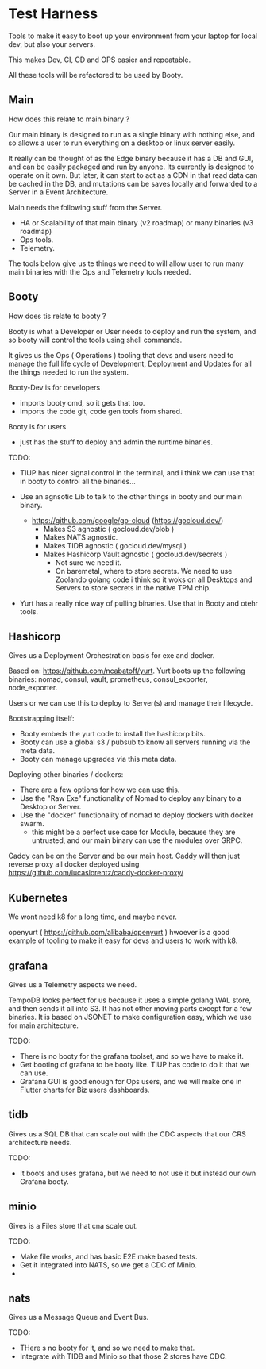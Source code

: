 # Test Harness

Tools to make it easy to boot up your environment from your laptop for local dev, but also your servers.

This makes Dev, CI, CD and OPS easier and repeatable.

All these tools will be refactored to be used by Booty.


## Main 

How does this relate to main binary ?

Our main binary is designed to run as a single binary with nothing else, and so allows a user to run everything on a desktop or linux server easily. 

It really can be thought of as the Edge binary because it has a DB and GUI, and can be easily packaged and run by anyone. Its currently is designed to operate on it own.
But later, it can start to act as a CDN in that read data can be cached in the DB, and mutations can be saves locally and forwarded to a Server in a Event Architecture.

Main needs the following stuff from the Server.
- HA or Scalability of that main binary (v2 roadmap) or many binaries (v3 roadmap)
- Ops tools.
- Telemetry.

The tools below give us te things we need to will allow user to run many main binaries with the Ops and Telemetry tools needed.


## Booty

How does tis relate to booty ?

Booty is what a Developer or User needs to deploy and run the system, and so booty will control the tools using shell commands.

It gives us the Ops ( Operations ) tooling that devs and users need to manage the full life cycle of Development, Deployment and Updates for all the things needed to run the system.

Booty-Dev is for developers

- imports booty cmd, so it gets that too.
- imports the code git, code gen tools from shared.

Booty is for users

- just has the stuff to deploy and admin the runtime binaries.


TODO:

- TIUP has nicer signal control in the terminal, and i think we can use that in booty to control all the binaries...
- Use an agnsotic Lib to talk to the other things in booty and our main binary.
	- https://github.com/google/go-cloud (https://gocloud.dev/)
		- Makes S3 agnostic ( gocloud.dev/blob )
		- Makes NATS agnostic.
		- Makes TIDB agnostic ( gocloud.dev/mysql )
		- Makes Hashicorp Vault agnostic ( gocloud.dev/secrets )
			- Not sure we need it.
			- On baremetal, where to store secrets. We need to use Zoolando golang code i think so it woks on all Desktops and Servers to store secrets in the native TPM chip.

- Yurt has a really nice way of pulling binaries. Use that in Booty and otehr tools.


## Hashicorp

Gives us a Deployment Orchestration basis for exe and docker.

Based on: https://github.com/ncabatoff/yurt. Yurt boots up the following binaries: nomad, consul, vault, prometheus, consul_exporter, node_exporter.

Users or we can use this to deploy to Server(s) and manage their lifecycle.

Bootstrapping itself:

- Booty embeds the yurt code to install the hashicorp bits.
- Booty can use a global s3 / pubsub to know all servers running via the meta data.
- Booty can manage upgrades via this meta data.

Deploying other binaries / dockers:

- There are a few options for how we can use this.
- Use the "Raw Exe" functionality of Nomad to deploy any binary to a Desktop or Server.
- Use the "docker" functionality of nomad to deploy dockers with docker swarm.
	- this might be a perfect use case for Module, because they are untrusted, and our main binary can use the modules over GRPC.

Caddy can be on the Server and be our main host.
Caddy will then just reverse proxy all docker deployed using https://github.com/lucaslorentz/caddy-docker-proxy/


## Kubernetes

We wont need k8 for a long time, and maybe never.

openyurt ( https://github.com/alibaba/openyurt ) hwoever is a good example of tooling to make it easy for devs and users to work with k8.

## grafana

Gives us a Telemetry aspects we need.

TempoDB looks perfect for us because it uses a simple golang WAL store, and then sends it all into S3. It has not other moving parts except for a few binaries.
It is based on JSONET to make configuration easy, which we use for main architecture.


TODO:
- There is no booty for the grafana toolset, and so we have to make it.
- Get booting of grafana to be booty like. TIUP has code to do it that we can use.
- Grafana GUI is good enough for Ops users, and we will make one in Flutter charts for Biz users dashboards.


## tidb

Gives us a SQL DB that can scale out with the CDC aspects that our CRS architecture needs.

TODO:
- It boots and uses grafana, but we need to not use it but instead our own Grafana booty.

## minio

Gives is a Files store that cna scale out.

TODO: 
- Make file works, and has basic E2E make based tests.
- Get it integrated into NATS, so we get a CDC of Minio.
- 
## nats

Gives us a Message Queue and Event Bus.

TODO:
- THere s no booty for it, and so we need to make that.
- Integrate with TIDB and Minio so that those 2 stores have CDC.
